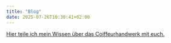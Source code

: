 ```yaml
---
title: "Blog"
date: 2025-07-26T10:30:41+02:00
---
```

[Hier teile ich mein Wissen über das Coiffeurhandwerk mit euch.](https://blogsonjashaarstyle.blogspot.com/?m=1)

